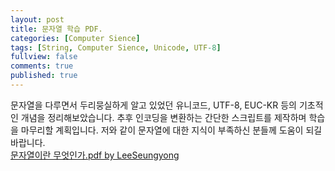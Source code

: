 ```yaml
---
layout: post
title: 문자열 학습 PDF.
categories: [Computer Sience]
tags: [String, Computer Sience, Unicode, UTF-8]
fullview: false
comments: true
published: true
---
```


문자열을 다루면서 두리뭉실하게 알고 있었던 유니코드, UTF-8, EUC-KR 등의 기초적인 개념을 정리해보았습니다. 추후 인코딩을 변환하는 간단한 스크립트를 제작하며 학습을 마무리할 계획입니다. 저와 같이 문자열에 대한 지식이 부족하신 분들께 도움이 되길 바랍니다.<br/>
[문자열이란 무엇인가.pdf by LeeSeungyong](http://www.slideshare.net/SSRINCLee/ss-65995162)
